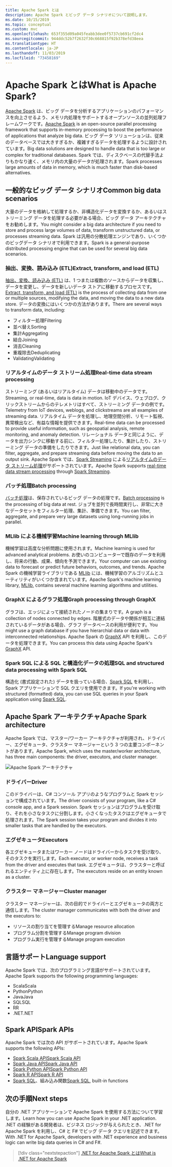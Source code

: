 ```yaml
---
title: Apache Spark とは
description: Apache Spark とビッグ データ シナリオについて説明します。
ms.date: 10/15/2019
ms.topic: conceptual
ms.custom: mvc
ms.openlocfilehash: 653f355d09a045feabb3dee0f5737cb691cf2dc4
ms.sourcegitcommit: 944ddc52b7f2632f30c668815f92b378efd38eea
ms.translationtype: HT
ms.contentlocale: ja-JP
ms.lasthandoff: 11/03/2019
ms.locfileid: "73458169"
---
```

# <a name="what-is-apache-spark"></a><span data-ttu-id="1cb21-103">Apache Spark とは</span><span class="sxs-lookup"><span data-stu-id="1cb21-103">What is Apache Spark?</span></span>

<span data-ttu-id="1cb21-104">[Apache Spark](https://spark.apache.org/) は、ビッグ データを分析するアプリケーションのパフォーマンスを向上させるよう、メモリ内処理をサポートするオープンソースの並列処理フレームワークです。</span><span class="sxs-lookup"><span data-stu-id="1cb21-104">[Apache Spark](https://spark.apache.org/) is an open-source parallel processing framework that supports in-memory processing to boost the performance of applications that analyze big data.</span></span> <span data-ttu-id="1cb21-105">ビッグ データ ソリューションは、従来のデータベースでは大きすぎるか、複雑すぎるデータを処理するように設計されています。</span><span class="sxs-lookup"><span data-stu-id="1cb21-105">Big data solutions are designed to handle data that is too large or complex for traditional databases.</span></span> <span data-ttu-id="1cb21-106">Spark では、ディスクベースの代替手法よりもかなり速く、メモリ内の大量のデータが処理されます。</span><span class="sxs-lookup"><span data-stu-id="1cb21-106">Spark processes large amounts of data in memory, which is much faster than disk-based alternatives.</span></span>

## <a name="common-big-data-scenarios"></a><span data-ttu-id="1cb21-107">一般的なビッグ データ シナリオ</span><span class="sxs-lookup"><span data-stu-id="1cb21-107">Common big data scenarios</span></span>

<span data-ttu-id="1cb21-108">大量のデータを格納して処理するか、非構造化データを変換するか、あるいはストリーミング データを処理する必要がある場合、ビッグ データ アーキテクチャをお勧めします。</span><span class="sxs-lookup"><span data-stu-id="1cb21-108">You might consider a big data architecture if you need to store and process large volumes of data, transform unstructured data, or processes streaming data.</span></span> <span data-ttu-id="1cb21-109">Spark は汎用の分散処理エンジンであり、いくつかのビッグデータ シナリオで利用できます。</span><span class="sxs-lookup"><span data-stu-id="1cb21-109">Spark is a general-purpose distributed processing engine that can be used for several big data scenarios.</span></span>

### <a name="extract-transform-and-load-etl"></a><span data-ttu-id="1cb21-110">抽出、変換、読み込み (ETL)</span><span class="sxs-lookup"><span data-stu-id="1cb21-110">Extract, transform, and load (ETL)</span></span>

<span data-ttu-id="1cb21-111">[抽出、変換、読み込み (ETL)](/azure/architecture/data-guide/relational-data/etl) は、1 つまたは複数のソースからデータを収集し、データを変更し、データを新しいデータ ストアに移動するプロセスです。</span><span class="sxs-lookup"><span data-stu-id="1cb21-111">[Extract, transform, and load (ETL)](/azure/architecture/data-guide/relational-data/etl) is the process of collecting data from one or multiple sources, modifying the data, and moving the data to a new data store.</span></span> <span data-ttu-id="1cb21-112">データの変換にはいくつかの方法があります。</span><span class="sxs-lookup"><span data-stu-id="1cb21-112">There are several ways to transform data, including:</span></span>

* <span data-ttu-id="1cb21-113">フィルター処理</span><span class="sxs-lookup"><span data-stu-id="1cb21-113">Filtering</span></span>
* <span data-ttu-id="1cb21-114">並べ替え</span><span class="sxs-lookup"><span data-stu-id="1cb21-114">Sorting</span></span>
* <span data-ttu-id="1cb21-115">集計</span><span class="sxs-lookup"><span data-stu-id="1cb21-115">Aggregating</span></span>
* <span data-ttu-id="1cb21-116">結合</span><span class="sxs-lookup"><span data-stu-id="1cb21-116">Joining</span></span>
* <span data-ttu-id="1cb21-117">消去</span><span class="sxs-lookup"><span data-stu-id="1cb21-117">Cleaning</span></span>
* <span data-ttu-id="1cb21-118">重複除去</span><span class="sxs-lookup"><span data-stu-id="1cb21-118">Deduplicating</span></span>
* <span data-ttu-id="1cb21-119">Validating</span><span class="sxs-lookup"><span data-stu-id="1cb21-119">Validating</span></span>

### <a name="real-time-data-stream-processing"></a><span data-ttu-id="1cb21-120">リアルタイムのデータ ストリーム処理</span><span class="sxs-lookup"><span data-stu-id="1cb21-120">Real-time data stream processing</span></span>

<span data-ttu-id="1cb21-121">ストリーミング (あるいはリアルタイム) データは移動中のデータです。</span><span class="sxs-lookup"><span data-stu-id="1cb21-121">Streaming, or real-time, data is data in motion.</span></span> <span data-ttu-id="1cb21-122">IoT デバイス、ウェブログ、クリックストリームからのテレメトリはすべて、ストリーミング データの例です。</span><span class="sxs-lookup"><span data-stu-id="1cb21-122">Telemetry from IoT devices, weblogs, and clickstreams are all examples of streaming data.</span></span> <span data-ttu-id="1cb21-123">リアルタイム データを処理し、地理空間分析、リモート監視、異常検出など、有益な情報を提供できます。</span><span class="sxs-lookup"><span data-stu-id="1cb21-123">Real-time data can be processed to provide useful information, such as geospatial analysis, remote monitoring, and anomaly detection.</span></span> <span data-ttu-id="1cb21-124">リレーショナル データと同じように、データを出力シンクに移動する前に、フィルター処理したり、集計したり、ストリーミング データの準備をしたりできます。</span><span class="sxs-lookup"><span data-stu-id="1cb21-124">Just like relational data, you can filter, aggregate, and prepare streaming data before moving the data to an output sink.</span></span> <span data-ttu-id="1cb21-125">Apache Spark では、[Spark Streaming](https://spark.apache.org/streaming/) による[リアルタイムのデータ ストリーム処理](/azure/architecture/data-guide/big-data/real-time-processing)がサポートされています。</span><span class="sxs-lookup"><span data-stu-id="1cb21-125">Apache Spark supports [real-time data stream processing](/azure/architecture/data-guide/big-data/real-time-processing) through [Spark Streaming](https://spark.apache.org/streaming/).</span></span>

### <a name="batch-processing"></a><span data-ttu-id="1cb21-126">バッチ処理</span><span class="sxs-lookup"><span data-stu-id="1cb21-126">Batch processing</span></span>

<span data-ttu-id="1cb21-127">[バッチ処理](/azure/architecture/data-guide/big-data/batch-processing)は、保存されているビッグ データの処理です。</span><span class="sxs-lookup"><span data-stu-id="1cb21-127">[Batch processing](/azure/architecture/data-guide/big-data/batch-processing) is the processing of big data at rest.</span></span> <span data-ttu-id="1cb21-128">ジョブを並列で長時間実行し、非常に大きなデータセットをフィルター処理、集計、準備できます。</span><span class="sxs-lookup"><span data-stu-id="1cb21-128">You can filter, aggregate, and prepare very large datasets using long-running jobs in parallel.</span></span>

### <a name="machine-learning-through-mllib"></a><span data-ttu-id="1cb21-129">MLlib による機械学習</span><span class="sxs-lookup"><span data-stu-id="1cb21-129">Machine learning through MLlib</span></span>

<span data-ttu-id="1cb21-130">機械学習は高度な分析問題に使用されます。</span><span class="sxs-lookup"><span data-stu-id="1cb21-130">Machine learning is used for advanced analytical problems.</span></span> <span data-ttu-id="1cb21-131">お使いのコンピューターで既存のデータを利用し、将来の行動、成果、傾向を予測できます。</span><span class="sxs-lookup"><span data-stu-id="1cb21-131">Your computer can use existing data to forecast or predict future behaviors, outcomes, and trends.</span></span> <span data-ttu-id="1cb21-132">Apache Spark の機械学習ライブラリである [MLlib](https://spark.apache.org/mllib/) には、機械学習のアルゴリズムとユーティリティがいくつか含まれています。</span><span class="sxs-lookup"><span data-stu-id="1cb21-132">Apache Spark's machine learning library, [MLlib](https://spark.apache.org/mllib/), contains several machine learning algorithms and utilities.</span></span>

### <a name="graph-processing-through-graphx"></a><span data-ttu-id="1cb21-133">GraphX によるグラフ処理</span><span class="sxs-lookup"><span data-stu-id="1cb21-133">Graph processing through GraphX</span></span>

<span data-ttu-id="1cb21-134">グラフは、エッジによって接続されたノードの集まりです。</span><span class="sxs-lookup"><span data-stu-id="1cb21-134">A graph is a collection of nodes connected by edges.</span></span> <span data-ttu-id="1cb21-135">階層式のデータや関係が相互に連結されているデータがある場合、グラフ データベースの利用が便利です。</span><span class="sxs-lookup"><span data-stu-id="1cb21-135">You might use a graph database if you have hierarchial data or data with interconnected relationships.</span></span> <span data-ttu-id="1cb21-136">Apache Spark の [GraphX](https://spark.apache.org/graphx/) API を利用し、このデータを処理できます。</span><span class="sxs-lookup"><span data-stu-id="1cb21-136">You can process this data using Apache Spark's [GraphX](https://spark.apache.org/graphx/) API.</span></span>

### <a name="sql-and-structured-data-processing-with-spark-sql"></a><span data-ttu-id="1cb21-137">Spark SQL による SQL と構造化データの処理</span><span class="sxs-lookup"><span data-stu-id="1cb21-137">SQL and structured data processing with Spark SQL</span></span>

<span data-ttu-id="1cb21-138">構造化 (書式設定された) データを扱っている場合、[Spark SQL](https://spark.apache.org/sql/) を利用し、Spark アプリケーションで SQL クエリを使用できます。</span><span class="sxs-lookup"><span data-stu-id="1cb21-138">If you're working with structured (formatted) data, you can use SQL queries in your Spark application using [Spark SQL](https://spark.apache.org/sql/).</span></span>

## <a name="apache-spark-architecture"></a><span data-ttu-id="1cb21-139">Apache Spark アーキテクチャ</span><span class="sxs-lookup"><span data-stu-id="1cb21-139">Apache Spark architecture</span></span>

<span data-ttu-id="1cb21-140">Apache Spark では、マスター/ワーカー アーキテクチャが利用され、ドライバー、エグゼキュータ、クラスター マネージャーという 3 つの主要コンポーネントがあります。</span><span class="sxs-lookup"><span data-stu-id="1cb21-140">Apache Spark, which uses the master/worker architecture, has three main components: the driver, executors, and cluster manager.</span></span>

![Apache Spark アーキテクチャ](media/spark-architecture.png)

### <a name="driver"></a><span data-ttu-id="1cb21-142">ドライバー</span><span class="sxs-lookup"><span data-stu-id="1cb21-142">Driver</span></span>

<span data-ttu-id="1cb21-143">このドライバーは、C# コンソール アプリのようなプログラムと Spark セッションで構成されています。</span><span class="sxs-lookup"><span data-stu-id="1cb21-143">The driver consists of your program, like a C# console app, and a Spark session.</span></span> <span data-ttu-id="1cb21-144">Spark セッションはプログラムを受け取り、それを小さなタスクに分割します。小さくなったタスクはエグゼキュータで処理されます。</span><span class="sxs-lookup"><span data-stu-id="1cb21-144">The Spark session takes your program and divides it into smaller tasks that are handled by the executors.</span></span>

### <a name="executors"></a><span data-ttu-id="1cb21-145">エグゼキュータ</span><span class="sxs-lookup"><span data-stu-id="1cb21-145">Executors</span></span>

<span data-ttu-id="1cb21-146">各エグゼキュータまたはワーカー ノードはドライバーからタスクを受け取り、そのタスクを実行します。</span><span class="sxs-lookup"><span data-stu-id="1cb21-146">Each executor, or worker node, receives a task from the driver and executes that task.</span></span> <span data-ttu-id="1cb21-147">エグゼキュータは、クラスターと呼ばれるエンティティ上に存在します。</span><span class="sxs-lookup"><span data-stu-id="1cb21-147">The executors reside on an entity known as a cluster.</span></span>

### <a name="cluster-manager"></a><span data-ttu-id="1cb21-148">クラスター マネージャー</span><span class="sxs-lookup"><span data-stu-id="1cb21-148">Cluster manager</span></span>

<span data-ttu-id="1cb21-149">クラスター マネージャーは、次の目的でドライバーとエグゼキュータの両方と通信します。</span><span class="sxs-lookup"><span data-stu-id="1cb21-149">The cluster manager communicates with both the driver and the executors to:</span></span>

* <span data-ttu-id="1cb21-150">リソースの割り当てを管理する</span><span class="sxs-lookup"><span data-stu-id="1cb21-150">Manage resource allocation</span></span>
* <span data-ttu-id="1cb21-151">プログラム分割を管理する</span><span class="sxs-lookup"><span data-stu-id="1cb21-151">Manage program division</span></span>
* <span data-ttu-id="1cb21-152">プログラム実行を管理する</span><span class="sxs-lookup"><span data-stu-id="1cb21-152">Manage program execution</span></span>

## <a name="language-support"></a><span data-ttu-id="1cb21-153">言語サポート</span><span class="sxs-lookup"><span data-stu-id="1cb21-153">Language support</span></span>

<span data-ttu-id="1cb21-154">Apache Spark では、次のプログラミング言語がサポートされています。</span><span class="sxs-lookup"><span data-stu-id="1cb21-154">Apache Spark supports the following programming languages:</span></span>

* <span data-ttu-id="1cb21-155">Scala</span><span class="sxs-lookup"><span data-stu-id="1cb21-155">Scala</span></span>
* <span data-ttu-id="1cb21-156">Python</span><span class="sxs-lookup"><span data-stu-id="1cb21-156">Python</span></span>
* <span data-ttu-id="1cb21-157">Java</span><span class="sxs-lookup"><span data-stu-id="1cb21-157">Java</span></span>
* <span data-ttu-id="1cb21-158">SQL</span><span class="sxs-lookup"><span data-stu-id="1cb21-158">SQL</span></span>
* <span data-ttu-id="1cb21-159">R</span><span class="sxs-lookup"><span data-stu-id="1cb21-159">R</span></span>
* <span data-ttu-id="1cb21-160">.NET</span><span class="sxs-lookup"><span data-stu-id="1cb21-160">.NET</span></span>

## <a name="spark-apis"></a><span data-ttu-id="1cb21-161">Spark API</span><span class="sxs-lookup"><span data-stu-id="1cb21-161">Spark APIs</span></span>

<span data-ttu-id="1cb21-162">Apache Spark では次の API がサポートされています。</span><span class="sxs-lookup"><span data-stu-id="1cb21-162">Apache Spark supports the following APIs:</span></span>

* [<span data-ttu-id="1cb21-163">Spark Scala API</span><span class="sxs-lookup"><span data-stu-id="1cb21-163">Spark Scala API</span></span>](https://spark.apache.org/docs/2.2.0/api/scala/index.html)
* [<span data-ttu-id="1cb21-164">Spark Java API</span><span class="sxs-lookup"><span data-stu-id="1cb21-164">Spark Java API</span></span>](https://spark.apache.org/docs/2.2.0/api/java/index.html)
* [<span data-ttu-id="1cb21-165">Spark Python API</span><span class="sxs-lookup"><span data-stu-id="1cb21-165">Spark Python API</span></span>](https://spark.apache.org/docs/2.2.0/api/python/index.html)
* [<span data-ttu-id="1cb21-166">Spark R API</span><span class="sxs-lookup"><span data-stu-id="1cb21-166">Spark R API</span></span>](https://spark.apache.org/docs/2.2.0/api/R/index.html)
* <span data-ttu-id="1cb21-167">[Spark SQL](https://spark.apache.org/docs/latest/api/sql/index.html)、組み込み関数</span><span class="sxs-lookup"><span data-stu-id="1cb21-167">[Spark SQL](https://spark.apache.org/docs/latest/api/sql/index.html), built-in functions</span></span>

## <a name="next-steps"></a><span data-ttu-id="1cb21-168">次の手順</span><span class="sxs-lookup"><span data-stu-id="1cb21-168">Next steps</span></span>

<span data-ttu-id="1cb21-169">自分の .NET アプリケーションで Apache Spark を使用する方法について学習します。</span><span class="sxs-lookup"><span data-stu-id="1cb21-169">Learn how you can use Apache Spark in your .NET application.</span></span> <span data-ttu-id="1cb21-170">.NET の経験がある開発者は、ビジネス ロジックが与えられたとき、.NET for Apache Spark を利用し、C# と F# でビッグ データ クエリを記述できます。</span><span class="sxs-lookup"><span data-stu-id="1cb21-170">With .NET for Apache Spark, developers with .NET experience and business logic can write big data queries in C# and F#.</span></span>
> [!div class="nextstepaction"]
> [<span data-ttu-id="1cb21-171">.NET for Apache Spark とは</span><span class="sxs-lookup"><span data-stu-id="1cb21-171">What is .NET for Apache Spark</span></span>](what-is-apache-spark-dotnet.md)
